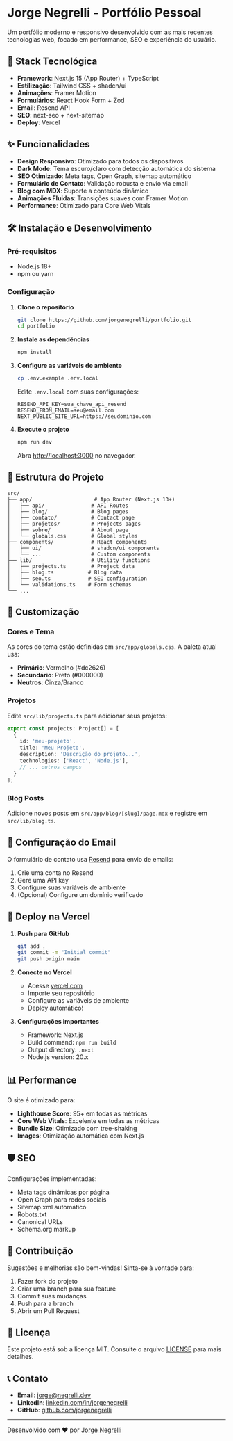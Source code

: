 # Jorge Negrelli - Portfólio Pessoal

Um portfólio moderno e responsivo desenvolvido com as mais recentes tecnologias web, focado em performance, SEO e experiência do usuário.

## 🚀 Stack Tecnológica

- **Framework**: Next.js 15 (App Router) + TypeScript
- **Estilização**: Tailwind CSS + shadcn/ui
- **Animações**: Framer Motion
- **Formulários**: React Hook Form + Zod
- **Email**: Resend API
- **SEO**: next-seo + next-sitemap
- **Deploy**: Vercel

## ✨ Funcionalidades

- **Design Responsivo**: Otimizado para todos os dispositivos
- **Dark Mode**: Tema escuro/claro com detecção automática do sistema
- **SEO Otimizado**: Meta tags, Open Graph, sitemap automático
- **Formulário de Contato**: Validação robusta e envio via email
- **Blog com MDX**: Suporte a conteúdo dinâmico
- **Animações Fluidas**: Transições suaves com Framer Motion
- **Performance**: Otimizado para Core Web Vitals

## 🛠️ Instalação e Desenvolvimento

### Pré-requisitos

- Node.js 18+ 
- npm ou yarn

### Configuração

1. **Clone o repositório**
   ```bash
   git clone https://github.com/jorgenegrelli/portfolio.git
   cd portfolio
   ```

2. **Instale as dependências**
   ```bash
   npm install
   ```

3. **Configure as variáveis de ambiente**
   ```bash
   cp .env.example .env.local
   ```
   
   Edite `.env.local` com suas configurações:
   ```env
   RESEND_API_KEY=sua_chave_api_resend
   RESEND_FROM_EMAIL=seu@email.com
   NEXT_PUBLIC_SITE_URL=https://seudominio.com
   ```

4. **Execute o projeto**
   ```bash
   npm run dev
   ```

   Abra [http://localhost:3000](http://localhost:3000) no navegador.

## 📁 Estrutura do Projeto

```
src/
├── app/                    # App Router (Next.js 13+)
│   ├── api/               # API Routes
│   ├── blog/              # Blog pages
│   ├── contato/           # Contact page
│   ├── projetos/          # Projects pages
│   ├── sobre/             # About page
│   └── globals.css        # Global styles
├── components/            # React components
│   ├── ui/                # shadcn/ui components
│   └── ...                # Custom components
├── lib/                   # Utility functions
│   ├── projects.ts        # Project data
│   ├── blog.ts           # Blog data
│   ├── seo.ts            # SEO configuration
│   └── validations.ts    # Form schemas
└── ...
```

## 🎨 Customização

### Cores e Tema

As cores do tema estão definidas em `src/app/globals.css`. A paleta atual usa:
- **Primário**: Vermelho (#dc2626) 
- **Secundário**: Preto (#000000)
- **Neutros**: Cinza/Branco

### Projetos

Edite `src/lib/projects.ts` para adicionar seus projetos:

```typescript
export const projects: Project[] = [
  {
    id: 'meu-projeto',
    title: 'Meu Projeto',
    description: 'Descrição do projeto...',
    technologies: ['React', 'Node.js'],
    // ... outros campos
  }
];
```

### Blog Posts

Adicione novos posts em `src/app/blog/[slug]/page.mdx` e registre em `src/lib/blog.ts`.

## 📧 Configuração do Email

O formulário de contato usa [Resend](https://resend.com) para envio de emails:

1. Crie uma conta no Resend
2. Gere uma API key
3. Configure suas variáveis de ambiente
4. (Opcional) Configure um domínio verificado

## 🚀 Deploy na Vercel

1. **Push para GitHub**
   ```bash
   git add .
   git commit -m "Initial commit"
   git push origin main
   ```

2. **Conecte no Vercel**
   - Acesse [vercel.com](https://vercel.com)
   - Importe seu repositório
   - Configure as variáveis de ambiente
   - Deploy automático!

3. **Configurações importantes**
   - Framework: Next.js
   - Build command: `npm run build`
   - Output directory: `.next`
   - Node.js version: 20.x

## 📊 Performance

O site é otimizado para:
- **Lighthouse Score**: 95+ em todas as métricas
- **Core Web Vitals**: Excelente em todas as métricas
- **Bundle Size**: Otimizado com tree-shaking
- **Images**: Otimização automática com Next.js

## 🛡️ SEO

Configurações implementadas:
- Meta tags dinâmicas por página
- Open Graph para redes sociais
- Sitemap.xml automático
- Robots.txt
- Canonical URLs
- Schema.org markup

## 🤝 Contribuição

Sugestões e melhorias são bem-vindas! Sinta-se à vontade para:

1. Fazer fork do projeto
2. Criar uma branch para sua feature
3. Commit suas mudanças
4. Push para a branch
5. Abrir um Pull Request

## 📄 Licença

Este projeto está sob a licença MIT. Consulte o arquivo [LICENSE](LICENSE) para mais detalhes.

## 📞 Contato

- **Email**: jorge@negrelli.dev
- **LinkedIn**: [linkedin.com/in/jorgenegrelli](https://linkedin.com/in/jorgenegrelli)
- **GitHub**: [github.com/jorgenegrelli](https://github.com/jorgenegrelli)

---

Desenvolvido com ❤️ por [Jorge Negrelli](https://jorgenegrelli.com)
